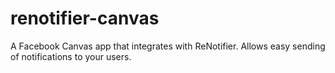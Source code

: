 # renotifier-canvas
A Facebook Canvas app that integrates with ReNotifier. Allows easy sending of notifications to your users.
